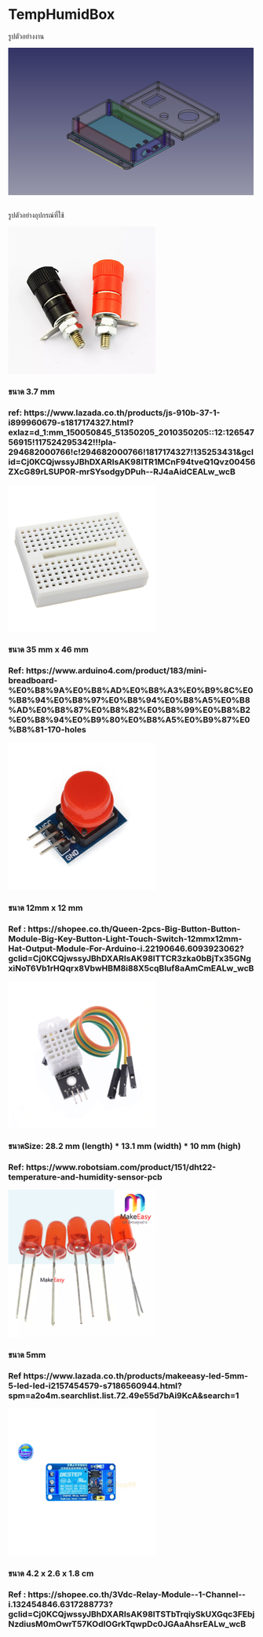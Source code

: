 <h1>TempHumidBox</h1>
<p>รูปตัวอย่างงาน</p>
<img src="ref/work1.png" width="500" height="300">
<h2></h2>

<p>รูปตัวอย่างอุปกรณ์ที่ใช้</p>
<img src="ref/09ef71e3c812a615.webp" width="300" height="300">
<h3>ขนาด 3.7 mm</h3>
<h3>ref: https://www.lazada.co.th/products/js-910b-37-1-i899960679-s1817174327.html?exlaz=d_1:mm_150050845_51350205_2010350205::12:12654756915!117524295342!!!pla-294682000766!c!294682000766!1817174327!135253431&gclid=Cj0KCQjwssyJBhDXARIsAK98ITR1MCnF94tveQ1Qvz00456ZXcG89rLSUP0R-mrSYsodgyDPuh--RJ4aAidCEALw_wcB</h3>

<img src="ref/bb.jpg" width="300" height="300">
<h3>ขนาด 35 mm x 46 mm</h3>
<h3>Ref: https://www.arduino4.com/product/183/mini-breadboard-%E0%B8%9A%E0%B8%AD%E0%B8%A3%E0%B9%8C%E0%B8%94%E0%B8%97%E0%B8%94%E0%B8%A5%E0%B8%AD%E0%B8%87%E0%B8%82%E0%B8%99%E0%B8%B2%E0%B8%94%E0%B9%80%E0%B8%A5%E0%B9%87%E0%B8%81-170-holes</h3>

<img src="ref/unknown (1).png" width="300" height="300">
<h3>ขนาด 12mm x 12 mm</h3>
<h3>Ref : https://shopee.co.th/Queen-2pcs-Big-Button-Button-Module-Big-Key-Button-Light-Touch-Switch-12mmx12mm-Hat-Output-Module-For-Arduino-i.22190646.6093923062?gclid=Cj0KCQjwssyJBhDXARIsAK98ITTCR3zka0bBjTx35GNgxiNoT6Vb1rHQqrx8VbwHBM8i88X5cqBluf8aAmCmEALw_wcB</h3>

<img src="ref/unknown (2).png" width="300" height="300">
<h3>ขนาดSize: 28.2 mm (length) * 13.1 mm (width) * 10 mm (high)</h3>
<h3>Ref: https://www.robotsiam.com/product/151/dht22-temperature-and-humidity-sensor-pcb</h3>

<img src="ref/unknown (3).png" width="300" height="300">
<h3>ขนาด 5mm</h3>
<h3>Ref  https://www.lazada.co.th/products/makeeasy-led-5mm-5-led-led-i2157454579-s7186560944.html?spm=a2o4m.searchlist.list.72.49e55d7bAi9KcA&search=1</h3>

<img src="ref/unknown.png" width="300" height="300">
<h3>ขนาด 4.2 x 2.6 x 1.8 cm</h3>
<h3>Ref : https://shopee.co.th/3Vdc-Relay-Module--1-Channel--i.132454846.6317288773?gclid=Cj0KCQjwssyJBhDXARIsAK98ITSTbTrqiySkUXGqc3FEbjNzdiusM0mOwrT57KOdIOGrkTqwpDc0JGAaAhsrEALw_wcB</h3>
